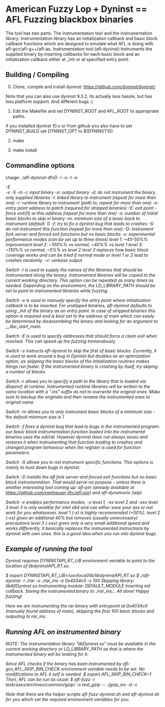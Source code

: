 # American Fuzzy Lop + Dyninst == AFL Fuzzing blackbox binaries

The tool has two parts. The instrumentation tool and the instrumentation 
library. Instrumentation library has an initialization callback and basic 
block callback functions which are designed to emulate what AFL is doing
with afl-gcc/afl-g++/afl-as. 
Instrumentation tool (afl-dyninst) instruments the supplied binary by
inserting callbacks for each basic block and an initialization 
callback either at _init or at specified entry point.


## Building / Compiling

0. Clone, compile and install dyninst: https://github.com/dyninst/dyninst/

Note that you can also use dyninst 9.3.2, its actually less hassle, but has less platform support. And different bugs :)

1. Edit the Makefile and set DYNINST_ROOT and AFL_ROOT to appropriate paths. 

if you installed dyninst 10.x or from github you also have to set DYNINST_BUILD set DYNINST_OPT to $(DYNINST10)

2. make

3. make install


## Commandline options

Usage: ./afl-dyninst-dfvD -i <binary> -o <binary> -l <library> -e <address> -E <address> -s <number> -S <funcname> -m <size>
   -i: input binary 
   -o: output binary
   -d: do not instrument the binary, only supplied libraries
   -l: linked library to instrument (repeat for more than one)
   -r: runtime library to instrument (path to, repeat for more than one)
   -e: entry point address to patch (required for stripped binaries)
   -E: exit point - force exit(0) at this address (repeat for more than one)
   -s: number of initial basic blocks to skip in binary
   -m: minimum size of a basic bock to instrument (default: 1)
   -f: try to fix a dyninst bug that leads to crashes
   -S: do not instrument this function (repeat for more than one)
   -D: instrument fork server and forced exit functions but no basic blocks
   -x: experimental performance modes (can be set up to three times)
         level 1: ~40-50%% improvement
         level 2: ~100%% vs normal, ~40%% vs level 1
         level 3: ~110%% vs normal, ~5%% vs level 2
       level 3 replaces how basic block coverage works and can be tried if
       normal mode or level 1 or 2 lead to crashes randomly.
   -v: verbose output

Switch -l is used to supply the names of the libraries that should 
be instrumented along the binary. Instrumented libraries will be copied
to the current working directory. This option can be repeated as many times
as needed. Depending on the environment, the LD_LIBRARY_PATH should be set 
to point to instrumented libraries while fuzzing. 

Switch -e is used to manualy specify the entry point where initialization
callback is to be inserted. For unstipped binaries, afl-dyninst defaults 
to using _init of the binary as an entry point. In case of stripped binaries
this option is required and is best set to the address of main which 
can easily be determined by disassembling the binary and looking for an 
argument to __libc_start_main. 

Switch -E is used to specify addresses that should force a clean exit
when reached. This can speed up the fuzzing tremendously.

Switch -s instructs afl-dyninst to skip the first <number> of basic
blocks. Currently, it is used to work around a bug in Dyninst
but doubles as an optimization option, as skipping the basic blocks 
of the initialization routines makes things run faster. If the instrumented
binary is crashing by itself, try skiping a number of blocks.

Switch -r allows you to specify a path to the library that is loaded
via dlopen() at runtime. Instrumented runtime libraries will be 
written to the same location with a ".ins" suffix as not to overwrite
the original ones. Make sure to backup the originals and then rename the
instrumented ones to original name. 

Switch -m allows you to only instrument basic blocks of a minimum size - the
default minimum size is 1

Switch -f fixes a dyninst bug that lead to bugs in the instrumented program:
our basic block instrumentation function loaded into the instrumentd binaries
uses the edi/rdi. However dyninst does not always saves and restores it when
instrumenting that function leading to crashes and changed program behaviour
when the register is used for function parameters.

Switch -S allows you to not instrument specific functions.
This options is mainly to hunt down bugs in dyninst.

Switch -D installs the afl fork server and forced exit functions but no
basic block instrumentation. That would serve no purpose - unless there is
another interesting tool coming up: afl-pin (already available at
https://github.com/vanhauser-thc/afl-pin) and afl-dynamorio (wip)

Switch -x enables performance modes, -x level 1, -xx level 2 and  -xxx level 3
level 3 is only availble for intel x64 and can either save your ass or not
work for you whatsoever.
level 1 (-x) is highly recommended (+50%).
level 2 (-xx) gives an additonal 40% but removes (usually unnecessary) precautions
level 3 (-xxx) gives only a very small additional speed and works differently,
 it basically replaces the instrumented instructions by dyninst with own ones.
 this is a good idea when you run into dyninst bugs.


## Example of running the tool

Dyninst requires DYNINSTAPI_RT_LIB environment variable to point to the location
of libdyninstAPI_RT.so.

$ export DYNINSTAPI_RT_LIB=/usr/local/lib/libdyninstAPI_RT.so
$ ./afl-dyninst -i ./rar -o ./rar_ins -e 0x4034c0 -s 100
Skipping library: libAflDyninst.so
Instrumenting module: DEFAULT_MODULE
Inserting init callback.
Saving the instrumented binary to ./rar_ins...
All done! Happy fuzzing!

Here we are instrumenting the rar binary with entrypoint at 0x4034c0
(manualy found address of main), skipping the first 100 basic blocks 
and outputing to rar_ins. 


## Running AFL on instrumented binary

NOTE: The instrumentation library "libDyninst.so" must be available in the current working
directory or LD_LIBRARY_PATH as that is where the instrumented binary will be looking for it.

Since AFL checks if the binary has been instrumented by afl-gcc,AFL_SKIP_BIN_CHECK environment 
variable needs to be set. No modifications to AFL it self is needed. 
$ export AFL_SKIP_BIN_CHECK=1
Then, AFL can be run as usual:
$ afl-fuzz -i testcases/archives/common/gzip/ -o test_gzip -- ./gzip_ins -d -c 

Note that there are the helper scripts afl-fuzz-dyninst.sh and afl-dyninst.sh for you which set the
required environment variables for you.
